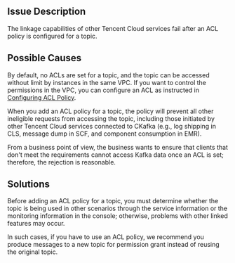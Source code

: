 ## Issue Description

The linkage capabilities of other Tencent Cloud services fail after an ACL policy is configured for a topic.

## Possible Causes

By default, no ACLs are set for a topic, and the topic can be accessed without limit by instances in the same VPC. If you want to control the permissions in the VPC, you can configure an ACL as instructed in [Configuring ACL Policy](https://intl.cloud.tencent.com/document/product/597/39084).

When you add an ACL policy for a topic, the policy will prevent all other ineligible requests from accessing the topic, including those initiated by other Tencent Cloud services connected to CKafka (e.g., log shipping in CLS, message dump in SCF, and component consumption in EMR).

From a business point of view, the business wants to ensure that clients that don't meet the requirements cannot access Kafka data once an ACL is set; therefore, the rejection is reasonable.

## Solutions

Before adding an ACL policy for a topic, you must determine whether the topic is being used in other scenarios through the service information or the monitoring information in the console; otherwise, problems with other linked features may occur.

In such cases, if you have to use an ACL policy, we recommend you produce messages to a new topic for permission grant instead of reusing the original topic.









